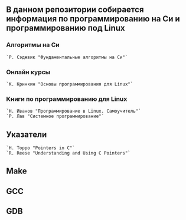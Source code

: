 ## В данном репозитории собирается информация по программированию на Си и программированию под Linux
### Алгоритмы на Си

	`Р. Сэджвик "Фундаментальные алгоритмы на Си"`
### Онлайн курсы
	`К. Кринкин "Основы программирования для Linux"`
### Книги по программированию для Linux
	`Н. Иванов "Программирование в Linux. Самоучитель"`
	`Р. Лав "Системное программирование"`
## Указатели
	`H. Toppo "Pointers in C"`
	`R. Reese "Understanding and Using C Pointers"`
## Make
## GCC
## GDB